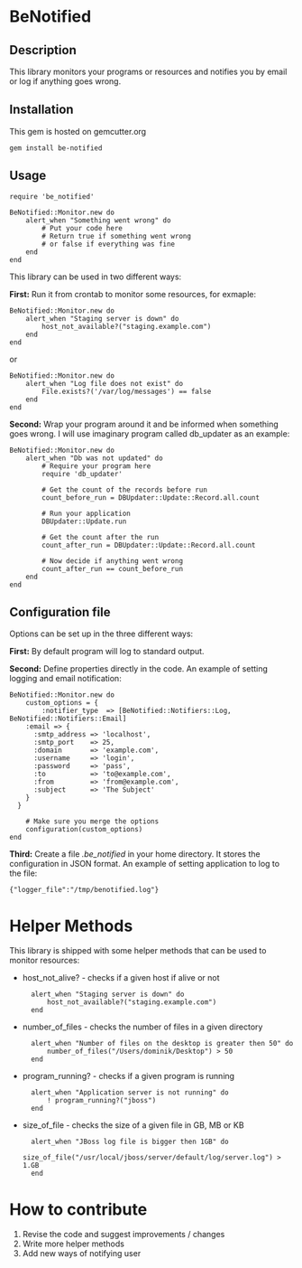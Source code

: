 # BeNotified
## Description

This library monitors your programs or resources and notifies you by email or log if anything goes wrong.

## Installation

This gem is hosted on gemcutter.org

	gem install be-notified

## Usage

	require 'be_notified'

	BeNotified::Monitor.new do
		alert_when "Something went wrong" do
			# Put your code here 
			# Return true if something went wrong 
			# or false if everything was fine
		end
	end


This library can be used in two different ways:

__First:__ Run it from crontab to monitor some resources, for exmaple:

	BeNotified::Monitor.new do
		alert_when "Staging server is down" do
			host_not_available?("staging.example.com")
		end
	end

or


	BeNotified::Monitor.new do
		alert_when "Log file does not exist" do
			File.exists?('/var/log/messages') == false
		end
	end
	

__Second:__ Wrap your program around it and be informed when something goes wrong. I will use imaginary program called db_updater as an example:

	BeNotified::Monitor.new do
		alert_when "Db was not updated" do
			# Require your program here
			require 'db_updater'
		
			# Get the count of the records before run
			count_before_run = DBUpdater::Update::Record.all.count
		
			# Run your application
			DBUpdater::Update.run
		
			# Get the count after the run
			count_after_run = DBUpdater::Update::Record.all.count
		
			# Now decide if anything went wrong
			count_after_run == count_before_run
		end
	end

## Configuration file

Options can be set up in the three different ways:

__First:__ By default program will log to standard output.

__Second:__ Define properties directly in the code. An example of setting logging and email notification:

	BeNotified::Monitor.new do
		custom_options = {
			:notifier_type  => [BeNotified::Notifiers::Log, BeNotified::Notifiers::Email]
	    :email => {
	      :smtp_address => 'localhost',
	      :smtp_port    => 25,
	      :domain       => 'example.com',
	      :username     => 'login',
	      :password     => 'pass',
	      :to           => 'to@example.com',
	      :from         => 'from@example.com',
	      :subject      => 'The Subject'
	    }
	  }

		# Make sure you merge the options
		configuration(custom_options)
	end

__Third:__ Create a file _.be\_notified_ in your home directory. It stores the configuration in JSON format. An example of setting application to log to the file:

	{"logger_file":"/tmp/benotified.log"}

# Helper Methods

This library is shipped with some helper methods that can be used to monitor resources:

* host\_not\_alive? - checks if a given host if alive or not
	
		alert_when "Staging server is down" do
			host_not_available?("staging.example.com")
		end

* number\_of\_files - checks the number of files in a given directory

		alert_when "Number of files on the desktop is greater then 50" do
			number_of_files("/Users/dominik/Desktop") > 50
		end
	
* program\_running? - checks if a given program is running

		alert_when "Application server is not running" do
			! program_running?("jboss")
		end
	
* size\_of\_file - checks the size of a given file in GB, MB or KB

		alert_when "JBoss log file is bigger then 1GB" do
			size_of_file("/usr/local/jboss/server/default/log/server.log") > 1.GB
		end

# How to contribute

1. Revise the code and suggest improvements / changes
2. Write more helper methods
3. Add new ways of notifying user



